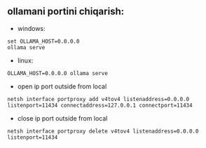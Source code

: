 ## ollamani portini chiqarish:

- windows: 
```
set OLLAMA_HOST=0.0.0.0
ollama serve
```

- linux:
```
OLLAMA_HOST=0.0.0.0 ollama serve
```


- open ip port outside from local
```
netsh interface portproxy add v4tov4 listenaddress=0.0.0.0 listenport=11434 connectaddress=127.0.0.1 connectport=11434
```

- close ip port outside from local
```
netsh interface portproxy delete v4tov4 listenaddress=0.0.0.0 listenport=11434
```